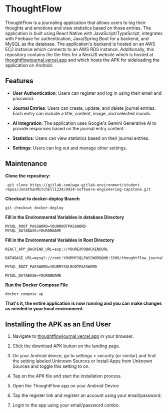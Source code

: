 # ThoughtFlow

ThoughtFlow is a journaling application that allows users to log their thoughts and emotions and view statistics based on those entries. The application is built using React Native with JavaScript/TypeScript, integrates with Firebase for authentication, Java/Spring Boot for a backend, and MySQL as the database. The application's backend is hosted on an AWS EC2 instance which connects to an AWS RDS instance. Additionally, this repository contains the the files for a NextJS website which is hosted at [thoughtflowjournal.vercel.app](/wgu-gitlab-environment/student-repos/JonathanMitchell1234/d424-software-engineering-capstone/-/blob/working-branch/thoughtflowjournal.vercel.app) and which hosts the APK for sideloading the application on Android.

## [](#features)Features

-   **User Authentication**: Users can register and log in using their email and password.
    
-   **Journal Entries**: Users can create, update, and delete journal entries. Each entry can include a title, content, image, and selected moods.
    
-   **AI Integration**: The application uses Google's Gemini Generative AI to provide responses based on the journal entry content.
    
-   **Statistics**: Users can view statistics based on their journal entries.
    
-   **Settings**: Users can log out and manage other settings.
    

## [](#maintenance)Maintenance

**Clone the repository:**

```
 git clone https://gitlab.com/wgu-gitlab-environment/student-repos/JonathanMitchell1234/d424-software-engineering-capstone.git
```

**Checkout to docker-deploy Branch**

    git checkout docker-deploy

**Fill in the Environmental Variables in database Directory**

    MYSQL_ROOT_PASSWORD=YOURROOTPASSWORD
    MYSQL_DATABASE=YOURDBNAME

**Fill in the Environmental Variables in Root Directory**

    REACT_APP_BACKEND_URL=exp://YOUREXPOBACKENDURL
    
    DATABASE_URL=mysql://root:YOURMYSQLPASSWORD@db:3306/thoughtflow_journal_db
    
    MYSQL_ROOT_PASSWORD=YOURMYSQLROOTPASSWORD
    
    MYSQL_DATABASE=YOURDBNAME

**Run the Docker Compose File**

    docker compose up

**That's it, the entire application is now running and you can make changes as needed in your local environment.**

## [](#installing-the-apk-as-an-end-user)Installing the APK as an End User

1.  Navigate to [thoughtflowjournal.vercel.app](/wgu-gitlab-environment/student-repos/JonathanMitchell1234/d424-software-engineering-capstone/-/blob/working-branch/thoughtflowjournal.vercel.app) in your browser.
    
2.  Click the download APK button on the landing page.
    
3.  On your Android device, go to settings > security (or similar) and find the setting labeled Unknown Sources or Install Apps from Unknown Sources and toggle this setting to on.
    
4.  Tap on the APK file and start the installation process.
    
5.  Open the ThoughtFlow app on your Android Device
    
6.  Tap the register link and register an account using your email/password.
    
7.  Login to the app using your email/password combo.